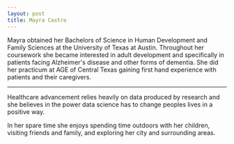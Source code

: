 ```yaml
---
layout: post
title: Mayra Castro
---
```


Mayra obtained her Bachelors of Science in Human Development and Family Sciences at the University of Texas at Austin. Throughout her coursework she became interested in adult development and specifically in patients facing Alzheimer's disease and other forms of dementia. She did her practicum at AGE of Central Texas gaining first hand experience with patients and their caregivers. 

-----

Healthcare advancement relies heavily on data produced by research and she believes in the power data science has to change peoples lives in a positive way. 

In her spare time she enjoys spending time outdoors with her children,  visiting friends and family, and exploring her city and surrounding areas. 
